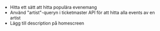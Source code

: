 - Hitta ett sätt att hitta populära evenemang
- Använd "artist"-queryn i ticketmaster API för att hitta alla events av en artist
- Lägg till description på homescreen
